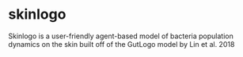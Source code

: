 # skinlogo
Skinlogo is a user-friendly agent-based model of bacteria population dynamics on the skin built off of the GutLogo model by Lin et al. 2018

